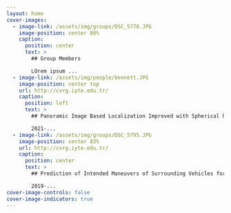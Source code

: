 ```yaml
---
layout: home
cover-images:
  - image-link: /assets/img/groups/DSC_5778.JPG
    image-position: center 80%
    caption:
      position: center
      text: >
        ## Group Members

        LOrem ipsum ...
  - image-link: /assets/img/people/bennett.JPG
    image-position: center top
    url: http://cvrg.iyte.edu.tr/
    caption:
      position: left
      text: >
        ## Panoramic Image Based Localization Improved with Spherical Representations and Semantic Descriptors

        2021-...
  - image-link: /assets/img/groups/DSC_5795.JPG
    image-position: center 83%
    url: http://cvrg.iyte.edu.tr/
    caption:
      position: center
      text: >
        ## Prediction of Intended Maneuvers of Surrounding Vehicles for Driver Assistance Systems

        2019-...
cover-image-controls: false
cover-image-indicators: true
---
```

